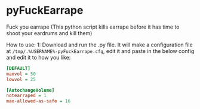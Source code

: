 # pyFuckEarrape
Fuck you earrape (This python script kills earrape before it has time to shoot your eardrums and kill them)

How to use:
1: Download and run the .py file. It will make a configuration file at `/tmp/.%USERNAME%-pyFuckEarrape.cfg`, edit it and paste in the below config and edit it to how you like:
```ini
[DEFAULT]
maxvol = 50
lowvol = 25

[AutochangeVolume]
notearraped = 1  
max-allowed-as-safe = 16
```
